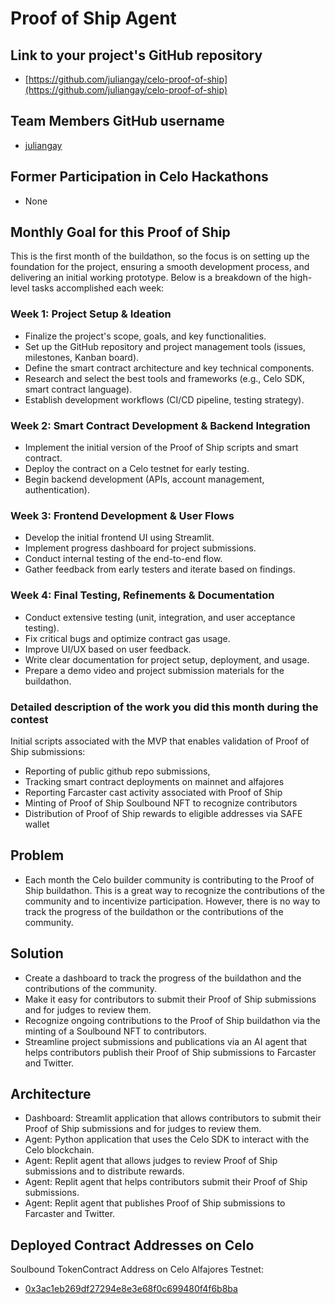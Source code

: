# Proof of Ship Agent

## Link to your project's GitHub repository

- [https://github.com/juliangay/celo-proof-of-ship](https://github.com/juliangay/celo-proof-of-ship)

## Team Members GitHub username	

- [juliangay](https://github.com/juliangay)

## Former Participation in Celo Hackathons	

- None

## Monthly Goal for this Proof of Ship	

This is the first month of the buildathon, so the focus is on setting up the foundation for the project, ensuring a smooth development process, and delivering an initial working prototype. Below is a breakdown of the high-level tasks accomplished each week:

### Week 1: Project Setup & Ideation ###

- Finalize the project's scope, goals, and key functionalities.
- Set up the GitHub repository and project management tools (issues, milestones, Kanban board).
- Define the smart contract architecture and key technical components.
- Research and select the best tools and frameworks (e.g., Celo SDK, smart contract language).
- Establish development workflows (CI/CD pipeline, testing strategy).

### Week 2: Smart Contract Development & Backend Integration ###

- Implement the initial version of the Proof of Ship scripts and smart contract.
- Deploy the contract on a Celo testnet for early testing.
- Begin backend development (APIs, account management, authentication).

### Week 3: Frontend Development & User Flows ###

- Develop the initial frontend UI using Streamlit.
- Implement progress dashboard for project submissions.
- Conduct internal testing of the end-to-end flow.
- Gather feedback from early testers and iterate based on findings.

### Week 4: Final Testing, Refinements & Documentation ###

- Conduct extensive testing (unit, integration, and user acceptance testing).
- Fix critical bugs and optimize contract gas usage.
- Improve UI/UX based on user feedback.
- Write clear documentation for project setup, deployment, and usage.
- Prepare a demo video and project submission materials for the buildathon.

### Detailed description of the work you did this month during the contest	

Initial scripts associated with the MVP that enables validation of Proof of Ship submissions:

- Reporting of public github repo submissions, 
- Tracking smart contract deployments on mainnet and alfajores 
- Reporting Farcaster cast activity associated with Proof of Ship 
- Minting of Proof of Ship Soulbound NFT to recognize contributors 
- Distribution of Proof of Ship rewards to eligible addresses via SAFE wallet	

## Problem	

- Each month the Celo builder community is contributing to the Proof of Ship buildathon. This is a great way to recognize the contributions of the community and to incentivize participation. However, there is no way to track the progress of the buildathon or the contributions of the community. 	

## Solution	

- Create a dashboard to track the progress of the buildathon and the contributions of the community.
- Make it easy for contributors to submit their Proof of Ship submissions and for judges to review them.
- Recognize ongoing contributions to the Proof of Ship buildathon via the minting of a Soulbound NFT to contributors.
- Streamline project submissions and publications via an AI agent that helps contributors publish their Proof of Ship submissions to Farcaster and Twitter.

## Architecture	

- Dashboard: Streamlit application that allows contributors to submit their Proof of Ship submissions and for judges to review them.
- Agent: Python application that uses the Celo SDK to interact with the Celo blockchain.
- Agent: Replit agent that allows judges to review Proof of Ship submissions and to distribute rewards.
- Agent: Replit agent that helps contributors submit their Proof of Ship submissions.
- Agent: Replit agent that publishes Proof of Ship submissions to Farcaster and Twitter.

## Deployed Contract Addresses on Celo	

Soulbound TokenContract Address on Celo Alfajores Testnet:	

- [0x3ac1eb269df27294e8e3e68f0c699480f4f6b8ba](https://alfajores.celoscan.io/address/0x3ac1eb269df27294e8e3e68f0c699480f4f6b8ba)
